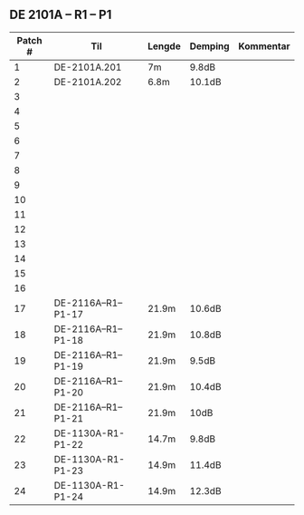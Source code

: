 ## DE 2101A – R1 – P1   

|Patch #|Til|Lengde|Demping|Kommentar|
|---|---|---|---|---|
|1|DE-2101A.201|7m|9.8dB||
|2|DE-2101A.202|6.8m|10.1dB||
|3||||
|4||||
|5||||
|6||||
|7||||
|8||||
|9||||
|10||||
|11||||
|12||||
|13||||
|14||||
|15||||
|16||||
|17|DE-2116A–R1–P1-17|21.9m|10.6dB||
|18|DE-2116A–R1–P1-18|21.9m|10.8dB||
|19|DE-2116A–R1–P1-19|21.9m|9.5dB||
|20|DE-2116A–R1–P1-20|21.9m|10.4dB||
|21|DE-2116A–R1–P1-21|21.9m|10dB||
|22|DE-1130A-R1-P1-22|14.7m|9.8dB||
|23|DE-1130A-R1-P1-23|14.9m|11.4dB||
|24|DE-1130A-R1-P1-24|14.9m|12.3dB||
